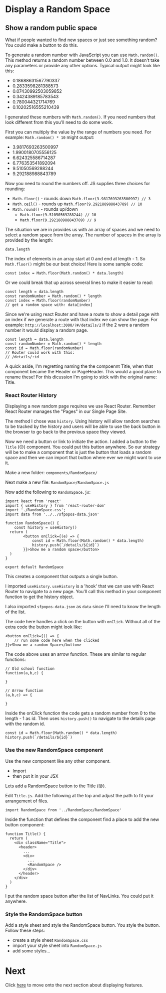 # Display a Random Space

## Show a random public space

What if people wanted to find new spaces or just see something random? You could make a button to do this.

To generate a random number with JavaScript you can use `Math.random()`. This method returns a random number between 0.0 and 1.0. It doesn't take any parameters or provide any other options. Typical output might look like this:  

- 0.18688631567790337
- 0.2833598281388573
- 0.07430992503059852
- 0.3424389185783543
- 0.780044321714769
- 0.10202516555210439

I generated these numbers with `Math.random()`. If you need numbers that look different from this you'll need to do some work.

First you can multiply the value by the range of numbers you need. For example: `Math.random() * 10` might output:

- 3.9817693263500997
- 1.9900180705556125
- 6.624325586714287
- 6.776353541892094
- 9.51050569288244
- 9.292188988843789

Now you need to round the numbers off. JS supplies three choices for rounding:

- `Math.floor()` - rounds down `Math.floor(3.9817693263500997) // 3`
- `Math.ceil()` - rounds up `Math.floor(9.292188988843789) // 10`
- `Math.round()` - rounds up/down
	- `Math.floor(9.51050569288244) // 10`
	- `Math.floor(9.292188988843789) // 9`

The situation we are in provides us with an array of spaces and we need to select a random space from the array. The number of spaces in the array is provided by the length:

```JS
data.length
```

The index of elements in an array start at 0 and end at length - 1. So `Math.floor()` might be our best choice! Here is some sample code:

```JS
const index = Math.floor(Math.random() * data.length)
```

Or we could break that up across several lines to make it easier to read:

```JS
const length = data.length
const randomNumber = Math.random() * length
const index = Math.floor(randomNumber)
// get a random space with: data[index]
```

Since we're using react Router and have a route to show a detail page with an index if we generate a route with that index we can show the page. For example: `http://localhost:3000/?#/details/2` if the 2 were a random number it would display a random page.

```JS
const length = data.length
const randomNumber = Math.random() * length
const id = Math.floor(randomNumber)
// Router could work with this:
// /details/:id
```

A quick aside, I'm regretting naming the the compoennt Title, when that component became the Header or PageHeader. This would a good place to rename these! For this dicussion I'm going to stick with the original name: Title.

### React Router History

Displaying a new random page requires we use React Router. Remember React Router manages the "Pages" in our Single Page Site.

The method I chose was `history`. Using history will allow random searches to be tracked by the history and users will be able to use the back button in the browser to go back to the previous space they viewed.

Now we need a button or link to initiate the action. I added a button to the `Title` (😑) component. You could put this button anywhere. So our strategy will be to make a component that is just the button that loads a random space and then we can import that button where ever we might want to use it.

Make a new folder: `components/RandomSpace/`

Next make a new file: `RandomSpace/RandomSpace.js`

Now add the following to `RandomSpace.js`:

```JS
import React from 'react'
import { useHistory } from 'react-router-dom'
import './RandomSpace.css';
import data from '../../sfpopos-data.json'

function RandomSpace() {
	const history = useHistory()
  return (
		<button onClick={(e) => {
			const id = Math.floor(Math.random() * data.length)
			history.push(`/details/${id}`)
		}}>Show me a random space</button>
  )
}

export default RandomSpace
```

This creates a component that outputs a single button.

I imported `useHistory`. `useHistory` is a 'hook' that we can use with React Router to navigate to a new page. You'll call this method in your component function to get the history object.

I also imported `sfpopos-data.json` as `data` since I'll need to know the length of the list.

The code here handles a click on the button with `onClick`. Without all of the extra code the button might look like:

```JS
<button onClick={() => {
	// run some code here when the clicked
}}>Show me a random Space</button>
```

The code above uses an arrow function. These are similar to regular functions:

```JS
// Old school function
function(a,b,c) {

}

// Arrow function
(a,b,c) => {

}
```

Inside the onClick function the code gets a random number from 0 to the length - 1 as id. Then uses `history.push()` to navigate to the details page with the random id.  

```JS
const id = Math.floor(Math.random() * data.length)
history.push(`/details/${id}`)
```

### Use the new RandomSpace component

Use the new component like any other component.

- Import
- then put it in your JSX

Lets add a RandomSpace button to the Title (😑).

Edit `Title.js`. Add the following at the top and adjust the path to fit your arrangement of files.

```JS
import RandomSpace from '../RandomSpace/RandomSpace'
```

Inside the function that defines the component find a place to add the new button component:

```JS
function Title() {
  return (
    <div className="Title">
      <header>
        ...
        <div>
          ...
          <RandomSpace />
        </div>
      </header>
    </div>
  )
}
```

I put the random space button after the list of NavLinks. You could put it anywhere.

### Style the RandomSpace button

Add a style sheet and style the RandomSpace button. You style the button. Follow these steps:

- create a style sheet `RandomSpace.css`
- import your style sheet into `RandomSpace.js`
- add some styles...

# Next

Click [here](../P12-Displaying-Feature/content.md) to move onto the next section about displaying features.
